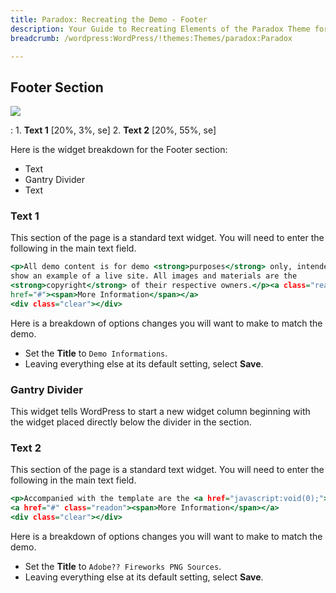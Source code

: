 ```yaml
---
title: Paradox: Recreating the Demo - Footer
description: Your Guide to Recreating Elements of the Paradox Theme for WordPress
breadcrumb: /wordpress:WordPress/!themes:Themes/paradox:Paradox

---
```


Footer Section
-----

![](demo_11.png)

:   1. **Text 1** [20%, 3%, se]
    2. **Text 2** [20%, 55%, se]

Here is the widget breakdown for the Footer section:

* Text
* Gantry Divider
* Text

### Text 1

This section of the page is a standard text widget. You will need to enter the following in the main text field.

~~~ .html
<p>All demo content is for demo <strong>purposes</strong> only, intended to
show an example of a live site. All images and materials are the
<strong>copyright</strong> of their respective owners.</p><a class="readon"
href="#"><span>More Information</span></a>
<div class="clear"></div>
~~~

Here is a breakdown of options changes you will want to make to match the demo.

* Set the **Title** to `Demo Informations`.
* Leaving everything else at its default setting, select **Save**.

### Gantry Divider

This widget tells WordPress to start a new widget column beginning with the widget placed directly below the divider in the section.

### Text 2

This section of the page is a standard text widget. You will need to enter the following in the main text field.

~~~ .html
<p>Accompanied with the template are the <a href="javascript:void(0);">Adobe?? Fireworks</a> PNG Image Sources that we use to build the template, allowing for swift and simple <strong>modification</strong>. Documentation below.</p>
<a href="#" class="readon"><span>More Information</span></a>
<div class="clear"></div>
~~~

Here is a breakdown of options changes you will want to make to match the demo.

* Set the **Title** to `Adobe?? Fireworks PNG Sources`.
* Leaving everything else at its default setting, select **Save**.
